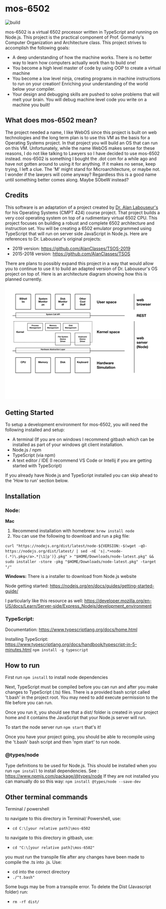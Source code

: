 # mos-6502

![build](https://github.com/SlideeScherz/mos-6502/actions/workflows/build-test.yml/badge.svg)

mos-6502 is a virtual 6502 processor written in TypeScript and running on Node.js.  This project is the practical component of Prof. Gormanly's Computer Organization and Architecture class.  This project strives to accomplish the following goals:
- A deep understanding of how the machine works. There is no better way to learn how computers actually work than to build one!
- You become a high level master of code by using OOP to create a virtual machine
- You become a low level ninja, creating programs in machine instructions to run on your creation! Enriching your understanding of the world below your compiler.
- Your design and debugging skills are pushed to solve problems that will melt your brain.  You will debug machine level code you write on a machine you built!

## What does mos-6502 mean?
The project needed a name, I like WebOS since this project is built on web technologies and the long term plan is to use this VM as the basis for a Operating Systems project.  In that project you will build an OS that can run on this VM.  Unfortunately, while the name WebOS makes sense for these reasons, I do not like talking to Lawyers so I have decided to use mos-6502 instead.  mos-6502 is something I bought the .dot com for a while ago and have not gotten around to using it for anything. If it makes no sense, keep trying, I left a clue.  The 'M' might stand for Microarchitecture, or maybe not.  I wonder if the lawyers will come anyway?  Regardless this is a good name until something better comes along.  Maybe SObeW instead?

## Credits
This software is an adaptation of a project created by [Dr. Alan Labouseur's](http://labouseur.com/courses/os/) for his Operating Systems (CMPT 424) course project.  That project builds a very cool operating system on top of a rudimentary virtual 6502 CPU.  This project focuses on building a robust and complete 6502 architecture and instruction set.  You will be creating a 6502 emulator programmed using TypeScript that will run on server side JavaScript in Node.js.  Here are references to Dr. Labouseur's original projects:
- 2019 version: https://github.com/AlanClasses/TSOS-2019
- 2015-2018 version: https://github.com/AlanClasses/TSOS

There are plans to possibly expand this project in a way that would allow you to continue to use it to build an adapted version of Dr. Labouseur's OS project on top of.  Here is an architecture diagram showing how this is planned currently.
![mos-6502](./resources/images/architecture/projectArchitecture-v1.jpeg)

## Getting Started

To setup a development environment for mos-6502, you will need the following installed and setup:
 - A terminal (If you are on windows I recommend gitbash which can be installed as part of your windows git client installation.
 - Node.js / npm
 - TypeScript (via npm)
 - A text editor / IDE (I recommend VS Code or Intellij if you are getting started with TypeScript)

If you already have Node.js and TypeScript installed you can skip ahead to the 'How to run' section below.

## Installation
### Node:
**Mac**
1. Recommend installation with homebrew: `brew install node`
2. You can use the following to download and run a pkg file:

`curl "https://nodejs.org/dist/latest/node-${VERSION:-$(wget -qO- https://nodejs.org/dist/latest/ | sed -nE 's|.*>node-(.*)\.pkg</a>.*|\1|p')}.pkg" > "$HOME/Downloads/node-latest.pkg" && sudo installer -store -pkg "$HOME/Downloads/node-latest.pkg" -target "/"`

**Windows:** There is a installer to download from Node.js website

Node getting started: https://nodejs.org/en/docs/guides/getting-started-guide/

I particularly like this resource as well: https://developer.mozilla.org/en-US/docs/Learn/Server-side/Express_Nodejs/development_environment

### TypeScript:
Documentation: https://www.typescriptlang.org/docs/home.html

Installing TypeScript: https://www.typescriptlang.org/docs/handbook/typescript-in-5-minutes.html
`npm install -g typescript`

## How to run
First run `npm install` to install node dependencies

Next, TypeScript must be compiled before you can run and after you make changes to TypeScript (.ts) files.  There is a provided bash script called 't.bash' in the project root.  You may need to add execute permission to the file before you can run.  

Once you run it, you should see that a dist/ folder is created in your project home and it contains the JavaScript that your Node.js server will run.

To start the node server run `npm start` that's it!

Once you have your project going, you should be able to recompile using the 't.bash' bash script and then 'npm start' to run node.

### @types/node
Type definitions to be used for Node.js. This should be installed when you run `npm install` to install dependencies. 
See : https://www.npmjs.com/package/@types/node
If they are not installed you can manually do so this way:
`npm install @types/node --save-dev`

## Other terminal commands
Terminal / powershell

to navigate to this directory in Terminal/ Powershell, use:
- ```cd C:\[your relative path]\mos-6502```

to navigate to this directory in gitbash, use:
-  ```cd "C:\[your relative path]\mos-6502"```

you must run the transpile file after any changes have been made to compile the .ts into .js. Use:
- cd into the correct directory 
- ```./"t.bash"```

Some bugs may be from a transpile error. To delete the Dist (Javascript folder) run:
- ```rm -rf dist/```